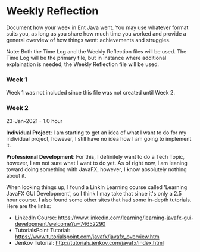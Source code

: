 # Weekly Reflection

Document how your week in Ent Java went. You may use whatever format suits you, as long as you share how much time you worked and provide a general overview of how things went: achievements and struggles.

Note: Both the Time Log and the Weekly Reflection files will be used.  The Time Log will be the primary file, but in instance where additional explaination is needed, the Weekly Reflection file will be used.

### Week 1

Week 1 was not included since this file was not created until Week 2.

### Week 2

23-Jan-2021 - 1.0 hour

**Individual Project**: I am starting to get an idea of what I want to do for my individual project, however, I still have no idea how I am going to implement it.

**Professional Development**: For this, I definitely want to do a Tech Topic, however, I am not sure what I want to do yet.  As of right now, I am leaning toward doing something with JavaFX, however, I know absolutely nothing about it.

When looking things up, I found a LinkIn Learning course called 'Learning JavaFX GUI Development', so I think I may take that since it's only a 2.5 hour course.  I also found some other sites that had some in-depth tutorials.  Here are the links:
* LinkedIn Course: https://www.linkedin.com/learning/learning-javafx-gui-development/welcome?u=74652290
* TutorialsPoint Tutorial: https://www.tutorialspoint.com/javafx/javafx_overview.htm
* Jenkov Tutorial: http://tutorials.jenkov.com/javafx/index.html